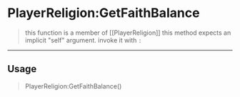 # PlayerReligion:GetFaithBalance
> this function is a member of [[PlayerReligion]]
> this method expects an implicit "self" argument. invoke it with `:`
-----
## Usage
> PlayerReligion:GetFaithBalance()
